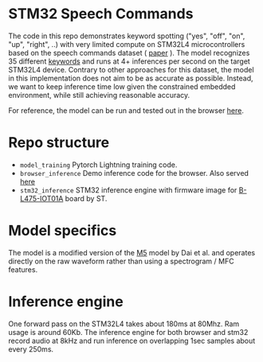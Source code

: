 # STM32 Speech Commands

The code in this repo demonstrates keyword spotting ("yes", "off", "on", "up", "right", ..) with very limited compute on STM32L4 microcontrollers based on the speech commands dataset ( [paper](https://arxiv.org/abs/1804.03209) ).
The model recognizes 35 different [keywords](model_training/dataset.py) and runs at 4+ inferences per second on the target STM32L4 device.
Contrary to other approaches for this dataset, the model in this implementation does not aim to be as accurate as possible. Instead, we want to keep inference time low given the
constrained embedded environment, while still achieving reasonable accuracy. 

For reference, the model can be run and tested out in the browser [here](https://www.nikbamert.com/browser_demo_inference.html).

# Repo structure
- `model_training` Pytorch Lightning training code. 
- `browser_inference` Demo inference code for the browser. Also served [here](https://www.nikbamert.com/browser_demo_inference.html)
- `stm32_inference` STM32 inference engine with firmware image for [B-L475-IOT01A](https://www.st.com/en/evaluation-tools/b-l475e-iot01a.html) board by ST.

# Model specifics
The model is a modified version of the [M5](https://arxiv.org/abs/1610.00087) model by Dai et al. and operates directly on the raw waveform rather than using a spectrogram / MFC features.

# Inference engine 
One forward pass on the STM32L4 takes about 180ms at 80Mhz. Ram usage is around 60Kb. 
The inference engine for both browser and stm32 record audio at 8kHz and run inference on overlapping 1sec samples about every 250ms.

